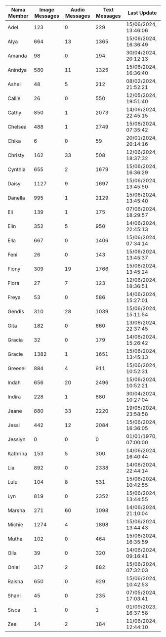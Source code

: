| Nama Member | Image Messages | Audio Messages | Text Messages | Last Update |
| ------ | -------------- | -------------- | ------------- | ------------ |
| Adel | 123 | 0 | 229 | 15/06/2024, 13:46:06 |
| Alya | 664 | 13 | 1365 | 15/06/2024, 16:36:49 |
| Amanda | 98 | 0 | 194 | 30/04/2024, 20:12:13 |
| Anindya | 580 | 11 | 1325 | 15/06/2024, 16:36:40 |
| Ashel | 48 | 5 | 212 | 08/02/2024, 21:52:21 |
| Callie | 26 | 0 | 550 | 12/05/2024, 19:51:40 |
| Cathy | 850 | 1 | 2073 | 14/06/2024, 22:45:15 |
| Chelsea | 488 | 1 | 2749 | 15/06/2024, 07:35:42 |
| Chika | 6 | 0 | 59 | 20/01/2024, 20:14:16 |
| Christy | 162 | 33 | 508 | 12/06/2024, 18:37:32 |
| Cynthia | 655 | 2 | 1679 | 15/06/2024, 16:36:29 |
| Daisy | 1127 | 9 | 1697 | 15/06/2024, 13:45:50 |
| Danella | 995 | 1 | 2129 | 15/06/2024, 13:45:40 |
| Eli | 139 | 1 | 175 | 07/06/2024, 18:29:57 |
| Elin | 352 | 5 | 950 | 14/06/2024, 22:45:13 |
| Ella | 667 | 0 | 1406 | 15/06/2024, 07:34:14 |
| Feni | 26 | 0 | 143 | 15/06/2024, 13:45:37 |
| Fiony | 309 | 19 | 1766 | 15/06/2024, 13:45:24 |
| Flora | 27 | 7 | 123 | 12/06/2024, 18:36:51 |
| Freya | 53 | 0 | 586 | 14/06/2024, 15:27:01 |
| Gendis | 310 | 28 | 1039 | 15/06/2024, 15:11:54 |
| Gita | 182 | 0 | 660 | 13/06/2024, 22:37:45 |
| Gracia | 32 | 0 | 179 | 14/06/2024, 15:26:42 |
| Gracie | 1382 | 1 | 1651 | 15/06/2024, 13:45:13 |
| Greesel | 884 | 4 | 911 | 15/06/2024, 10:52:31 |
| Indah | 656 | 20 | 2496 | 15/06/2024, 10:52:21 |
| Indira | 228 | 1 | 880 | 30/04/2024, 10:27:04 |
| Jeane | 880 | 33 | 2220 | 19/05/2024, 23:58:58 |
| Jessi | 442 | 12 | 2084 | 15/06/2024, 16:36:05 |
| Jesslyn | 0 | 0 | 0 | 01/01/1970, 07:00:00 |
| Kathrina | 153 | 5 | 300 | 14/06/2024, 16:40:44 |
| Lia | 892 | 0 | 2338 | 14/06/2024, 22:44:14 |
| Lulu | 104 | 8 | 531 | 15/06/2024, 10:42:55 |
| Lyn | 819 | 0 | 2352 | 15/06/2024, 13:44:55 |
| Marsha | 271 | 60 | 1098 | 14/06/2024, 21:10:04 |
| Michie | 1274 | 4 | 1898 | 15/06/2024, 13:44:43 |
| Muthe | 102 | 0 | 464 | 15/06/2024, 16:35:59 |
| Olla | 39 | 0 | 320 | 14/06/2024, 09:16:41 |
| Oniel | 317 | 2 | 882 | 15/06/2024, 07:32:03 |
| Raisha | 650 | 0 | 929 | 15/06/2024, 10:42:53 |
| Shani | 45 | 0 | 235 | 07/05/2024, 17:03:41 |
| Sisca | 1 | 0 | 1 | 01/09/2023, 16:37:58 |
| Zee | 14 | 2 | 184 | 11/06/2024, 12:44:10 |
